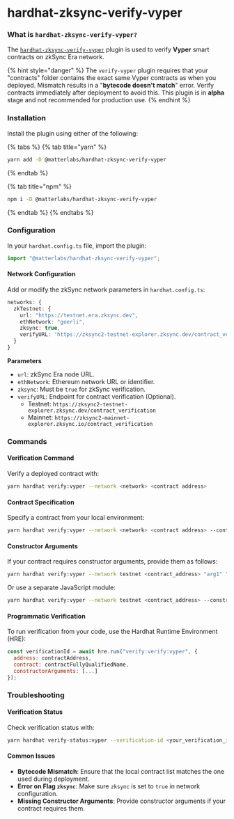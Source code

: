 # hardhat-zksync-verify-vyper

### What is `hardhat-zksync-verify-vyper?`&#x20;

The [`hardhat-zksync-verify-vyper`](https://www.npmjs.com/package/@matterlabs/hardhat-zksync-verify) plugin is used to verify **Vyper** smart contracts on zkSync Era network.

{% hint style="danger" %}
The `verify-vyper` plugin requires that your "contracts" folder contains the exact same Vyper contracts as when you deployed. Mismatch results in a "**bytecode doesn't match**" error. Verify contracts immediately after deployment to avoid this. This plugin is in **alpha** stage and not recommended for production use.
{% endhint %}

### Installation

Install the plugin using either of the following:

{% tabs %}
{% tab title="yarn" %}

```bash
yarn add -D @matterlabs/hardhat-zksync-verify-vyper
```

{% endtab %}

{% tab title="npm" %}

```bash
npm i -D @matterlabs/hardhat-zksync-verify-vyper
```

{% endtab %}
{% endtabs %}

### Configuration

In your `hardhat.config.ts` file, import the plugin:

```typescript
import "@matterlabs/hardhat-zksync-verify-vyper";
```

#### Network Configuration

Add or modify the zkSync network parameters in `hardhat.config.ts`:

```typescript
networks: {
  zkTestnet: {
    url: "https://testnet.era.zksync.dev",
    ethNetwork: "goerli",
    zksync: true,
    verifyURL: 'https://zksync2-testnet-explorer.zksync.dev/contract_verification'
  }
}
```

**Parameters**

- `url`: zkSync Era node URL.
- `ethNetwork`: Ethereum network URL or identifier.
- `zksync`: Must be `true` for zkSync verification.
- `verifyURL`: Endpoint for contract verification (Optional).
  - Testnet: `https://zksync2-testnet-explorer.zksync.dev/contract_verification`
  - Mainnet: `https://zksync2-mainnet-explorer.zksync.io/contract_verification`

### Commands

#### Verification Command

Verify a deployed contract with:

```bash
yarn hardhat verify:vyper --network <network> <contract address>
```

#### Contract Specification

Specify a contract from your local environment:

```bash
yarn hardhat verify:vyper --network <network> <contract address> --contract <fully qualified name>
```

#### Constructor Arguments

If your contract requires constructor arguments, provide them as follows:

```bash
yarn hardhat verify:vyper --network testnet <contract_address> "arg1" "arg2"
```

Or use a separate JavaScript module:

```bash
yarn hardhat verify:vyper --network testnet <contract_address> --constructor-args arguments.js
```

#### Programmatic Verification

To run verification from your code, use the Hardhat Runtime Environment (HRE):

```javascript
const verificationId = await hre.run("verify:verify:vyper", {
  address: contractAddress,
  contract: contractFullyQualifiedName,
  constructorArguments: [...]
});
```

### Troubleshooting

#### Verification Status

Check verification status with:

```bash
yarn hardhat verify-status:vyper --verification-id <your_verification_id>
```

#### Common Issues

- **Bytecode Mismatch**: Ensure that the local contract list matches the one used during deployment.
- **Error on Flag `zksync`**: Make sure `zksync` is set to `true` in network configuration.
- **Missing Constructor Arguments**: Provide constructor arguments if your contract requires them.
